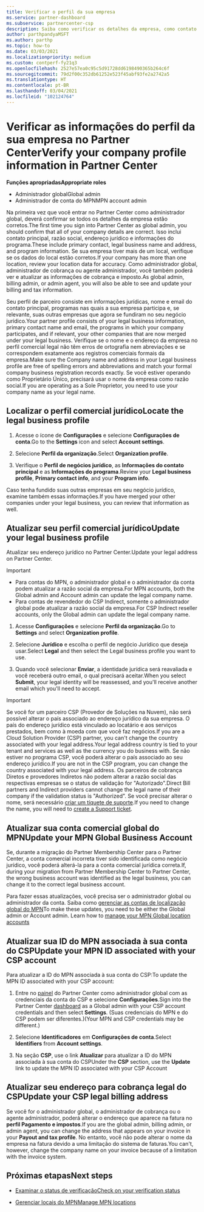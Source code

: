 ```yaml
---
title: Verificar o perfil da sua empresa
ms.service: partner-dashboard
ms.subservice: partnercenter-csp
description: Saiba como verificar os detalhes da empresa, como contato principal, endereço e informações do programa. Você também pode atualizar seus endereços jurídico e para cobrança.
author: parthpandyaMSFT
ms.author: parthp
ms.topic: how-to
ms.date: 03/03/2021
ms.localizationpriority: medium
ms.custom: contperf-fy21q3
ms.openlocfilehash: 2527e57ea0c95c5d91728dd6198490365b264c6f
ms.sourcegitcommit: 79d2f00c352db61252e523f45abf93fe2a2742a5
ms.translationtype: HT
ms.contentlocale: pt-BR
ms.lasthandoff: 03/04/2021
ms.locfileid: "102124764"
---
```

# <a name="verify-your-company-profile-information-in-partner-center"></a><span data-ttu-id="873b8-104">Verificar as informações do perfil da sua empresa no Partner Center</span><span class="sxs-lookup"><span data-stu-id="873b8-104">Verify your company profile information in Partner Center</span></span>

<span data-ttu-id="873b8-105">**Funções apropriadas**</span><span class="sxs-lookup"><span data-stu-id="873b8-105">**Appropriate roles**</span></span>

- <span data-ttu-id="873b8-106">Administrador global</span><span class="sxs-lookup"><span data-stu-id="873b8-106">Global admin</span></span>
- <span data-ttu-id="873b8-107">Administrador de conta do MPN</span><span class="sxs-lookup"><span data-stu-id="873b8-107">MPN account admin</span></span>

<span data-ttu-id="873b8-108">Na primeira vez que você entrar no Partner Center como administrador global, deverá confirmar se todos os detalhes da empresa estão corretos.</span><span class="sxs-lookup"><span data-stu-id="873b8-108">The first time you sign into Partner Center as global admin, you should confirm that all of your company details are correct.</span></span> <span data-ttu-id="873b8-109">Isso inclui contato principal, razão social, endereço jurídico e informações do programa.</span><span class="sxs-lookup"><span data-stu-id="873b8-109">These include primary contact, legal business name and address, and program information.</span></span> <span data-ttu-id="873b8-110">Se sua empresa tiver mais de um local, verifique se os dados do local estão corretos.</span><span class="sxs-lookup"><span data-stu-id="873b8-110">If your company has more than one location, review your location data for accuracy.</span></span> <span data-ttu-id="873b8-111">Como administrador global, administrador de cobrança ou agente administrador, você também poderá ver e atualizar as informações de cobrança e imposto.</span><span class="sxs-lookup"><span data-stu-id="873b8-111">As global admin, billing admin, or admin agent, you will also be able to see and update your billing and tax information.</span></span>

<span data-ttu-id="873b8-112">Seu perfil de parceiro consiste em informações jurídicas, nome e email do contato principal, programas nas quais a sua empresa participa e, se relevante, suas outras empresas que agora se fundiram no seu negócio jurídico.</span><span class="sxs-lookup"><span data-stu-id="873b8-112">Your partner profile consists of your legal business information, primary contact name and email, the programs in which your company participates, and if relevant, your other companies that are now merged under your legal business.</span></span> <span data-ttu-id="873b8-113">Verifique se o nome e o endereço da empresa no perfil comercial legal não têm erros de ortografia nem abreviações e se correspondem exatamente aos registros comerciais formais da empresa.</span><span class="sxs-lookup"><span data-stu-id="873b8-113">Make sure the Company name and address in your Legal business profile are free of spelling errors and abbreviations and match your formal company business registration records exactly.</span></span> <span data-ttu-id="873b8-114">Se você estiver operando como Proprietário Único, precisará usar o nome da empresa como razão social.</span><span class="sxs-lookup"><span data-stu-id="873b8-114">If you are operating as a Sole Proprietor, you need to use your company name as your legal name.</span></span>



## <a name="locate-the-legal-business-profile"></a><span data-ttu-id="873b8-115">Localizar o perfil comercial jurídico</span><span class="sxs-lookup"><span data-stu-id="873b8-115">Locate the legal business profile</span></span>

1. <span data-ttu-id="873b8-116">Acesse o ícone de **Configurações** e selecione **Configurações de conta**.</span><span class="sxs-lookup"><span data-stu-id="873b8-116">Go to the **Settings** icon and select **Account settings**.</span></span>
 
1. <span data-ttu-id="873b8-117">Selecione **Perfil da organização**.</span><span class="sxs-lookup"><span data-stu-id="873b8-117">Select **Organization profile**.</span></span> 

2. <span data-ttu-id="873b8-118">Verifique o **Perfil de negócios jurídico**, as **Informações do contato principal** e as **Informações do programa**.</span><span class="sxs-lookup"><span data-stu-id="873b8-118">Review your **Legal business profile**, **Primary contact info**, and your **Program info**.</span></span>

<span data-ttu-id="873b8-119">Caso tenha fundido suas outras empresas em seu negócio jurídico, examine também essas informações.</span><span class="sxs-lookup"><span data-stu-id="873b8-119">If you have merged your other companies under your legal business, you can review that information as well.</span></span> 

## <a name="update-your-legal-business-profile"></a><span data-ttu-id="873b8-120">Atualizar seu perfil comercial jurídico</span><span class="sxs-lookup"><span data-stu-id="873b8-120">Update your legal business profile</span></span>

<span data-ttu-id="873b8-121">Atualizar seu endereço jurídico no Partner Center.</span><span class="sxs-lookup"><span data-stu-id="873b8-121">Update your legal address on Partner Center.</span></span>

>[!Important]
>- <span data-ttu-id="873b8-122">Para contas do MPN, o administrador global e o administrador da conta podem atualizar a razão social da empresa.</span><span class="sxs-lookup"><span data-stu-id="873b8-122">For MPN accounts, both the Global admin and Account admin can update the legal company name.</span></span>
>- <span data-ttu-id="873b8-123">Para contas de revendedor do CSP Indirect, somente o administrador global pode atualizar a razão social da empresa.</span><span class="sxs-lookup"><span data-stu-id="873b8-123">For CSP Indirect reseller accounts, only the Global admin can update the legal company name.</span></span> 

1. <span data-ttu-id="873b8-124">Acesse **Configurações** e selecione **Perfil da organização**.</span><span class="sxs-lookup"><span data-stu-id="873b8-124">Go to **Settings** and select **Organization profile**.</span></span>

2. <span data-ttu-id="873b8-125">Selecione **Jurídico** e escolha o perfil de negócio Jurídico que deseja usar.</span><span class="sxs-lookup"><span data-stu-id="873b8-125">Select **Legal**  and then select the Legal business profile you want to use.</span></span>
 
1. <span data-ttu-id="873b8-126">Quando você selecionar **Enviar**, a identidade jurídica será reavaliada e você receberá outro email, o qual precisará aceitar.</span><span class="sxs-lookup"><span data-stu-id="873b8-126">When you select **Submit**, your legal identity will be reassessed, and you'll receive another email which you'll need to accept.</span></span>

>[!Important]
><span data-ttu-id="873b8-127">Se você for um parceiro CSP (Provedor de Soluções na Nuvem), não será possível alterar o país associado ao endereço jurídico da sua empresa. O país do endereço jurídico está vinculado ao locatário e aos serviços prestados, bem como à moeda com que você faz negócios.</span><span class="sxs-lookup"><span data-stu-id="873b8-127">If you are a Cloud Solution Provider (CSP) partner, you can't change the country associated with your legal address.Your legal address country is tied to your tenant and services as well as the currency you do business with.</span></span> <span data-ttu-id="873b8-128">Se não estiver no programa CSP, você poderá alterar o país associado ao seu endereço jurídico.</span><span class="sxs-lookup"><span data-stu-id="873b8-128">If you are not in the CSP program, you can change the country associated with your legal address.</span></span> <span data-ttu-id="873b8-129">Os parceiros de cobrança Diretos e provedores Indiretos não podem alterar a razão social das respectivas empresas se o status de validação for "Autorizado".</span><span class="sxs-lookup"><span data-stu-id="873b8-129">Direct Bill partners and Indirect providers cannot change the legal name of their company if the validation status is "Authorized".</span></span> <span data-ttu-id="873b8-130">Se você precisar alterar o nome, será necessário [criar um tíquete de suporte](https://partner.microsoft.com/dashboard/support/servicerequests/create?stage=2&topicid=eb74583c-61b3-2124-bffc-00920e0ae772).</span><span class="sxs-lookup"><span data-stu-id="873b8-130">If you need to change the name, you will need to [create a Support ticket](https://partner.microsoft.com/dashboard/support/servicerequests/create?stage=2&topicid=eb74583c-61b3-2124-bffc-00920e0ae772).</span></span>



## <a name="update-your-mpn-global-business-account"></a><span data-ttu-id="873b8-131">Atualizar sua conta comercial global do MPN</span><span class="sxs-lookup"><span data-stu-id="873b8-131">Update your MPN Global Business Account</span></span>

<span data-ttu-id="873b8-132">Se, durante a migração do Partner Membership Center para o Partner Center, a conta comercial incorreta tiver sido identificada como negócio jurídico, você poderá alterá-la para a conta comercial jurídica correta.</span><span class="sxs-lookup"><span data-stu-id="873b8-132">If, during your migration from Partner Membership Center to Partner Center, the wrong business account was identified as the legal business, you can change it to the correct legal business account.</span></span>

<span data-ttu-id="873b8-133">Para fazer essas atualizações, você precisa ser o administrador global ou administrador da conta. Saiba como [gerenciar as contas de localização global do MPN](manage-locations.md)</span><span class="sxs-lookup"><span data-stu-id="873b8-133">To make these updates, you need to be either the Global admin or Account admin. Learn how to [manage your MPN Global location accounts](manage-locations.md)</span></span>


## <a name="update-your-mpn-id-associated-with-your-csp-account"></a><span data-ttu-id="873b8-134">Atualizar sua ID do MPN associada à sua conta do CSP</span><span class="sxs-lookup"><span data-stu-id="873b8-134">Update your MPN ID associated with your CSP account</span></span>

<span data-ttu-id="873b8-135">Para atualizar a ID do MPN associada à sua conta do CSP:</span><span class="sxs-lookup"><span data-stu-id="873b8-135">To update the MPN ID associated with your CSP account:</span></span>

1. <span data-ttu-id="873b8-136">Entre no [painel](https://partner.microsoft.com/dashboard/home) do Partner Center como administrador global com as credenciais da conta do CSP e selecione **Configurações**.</span><span class="sxs-lookup"><span data-stu-id="873b8-136">Sign into the Partner Center [dashboard](https://partner.microsoft.com/dashboard/home) as a Global admin with your CSP account credentials and then select **Settings**.</span></span> <span data-ttu-id="873b8-137">(Suas credenciais do MPN e do CSP podem ser diferentes.)</span><span class="sxs-lookup"><span data-stu-id="873b8-137">(Your MPN and CSP credentials may be different.)</span></span>
 
1. <span data-ttu-id="873b8-138">Selecione **Identificadores** em **Configurações de conta**.</span><span class="sxs-lookup"><span data-stu-id="873b8-138">Select **Identifiers** from **Account settings**.</span></span>

1. <span data-ttu-id="873b8-139">Na seção **CSP**, use o link **Atualizar** para atualizar a ID do MPN associada à sua conta do CSP</span><span class="sxs-lookup"><span data-stu-id="873b8-139">Under the **CSP** section, use the **Update** link to update the MPN ID associated with your CSP Account</span></span> 


## <a name="update-your-csp-legal-billing-address"></a><span data-ttu-id="873b8-140">Atualizar seu endereço para cobrança legal do CSP</span><span class="sxs-lookup"><span data-stu-id="873b8-140">Update your CSP legal billing address</span></span>

<span data-ttu-id="873b8-141">Se você for o administrador global, o administrador de cobrança ou o agente administrador, poderá alterar o endereço que aparece na fatura no **perfil Pagamento e impostos**.</span><span class="sxs-lookup"><span data-stu-id="873b8-141">If you are the global admin, billing admin, or admin agent, you can change the address that appears on your invoice in your **Payout and tax profile**.</span></span> <span data-ttu-id="873b8-142">No entanto, você não pode alterar o nome da empresa na fatura devido a uma limitação do sistema de faturas.</span><span class="sxs-lookup"><span data-stu-id="873b8-142">You can't, however, change the company name on your invoice because of a limitation with the invoice system.</span></span>



## <a name="next-steps"></a><span data-ttu-id="873b8-143">Próximas etapas</span><span class="sxs-lookup"><span data-stu-id="873b8-143">Next steps</span></span>

- [<span data-ttu-id="873b8-144">Examinar o status de verificação</span><span class="sxs-lookup"><span data-stu-id="873b8-144">Check on your verification status</span></span>](verification-responses.md)

- [<span data-ttu-id="873b8-145">Gerenciar locais do MPN</span><span class="sxs-lookup"><span data-stu-id="873b8-145">Manage MPN locations</span></span>](manage-locations.md)

